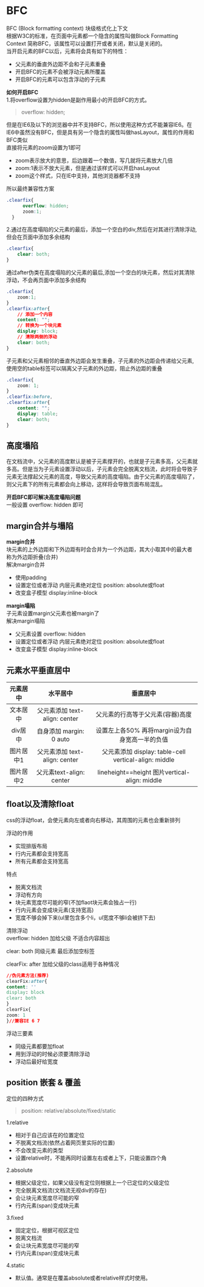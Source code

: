 # BFC

BFC \(Block formatting context\) 块级格式化上下文  
根据W3C的标准，在页面中元素都一个隐含的属性叫做Block Formatting Context 简称BFC，该属性可以设置打开或者关闭，默认是关闭的。  
当开启元素的BFC以后，元素将会具有如下的特性：

* 父元素的垂直外边距不会和子元素重叠
* 开启BFC的元素不会被浮动元素所覆盖
* 开启BFC的元素可以包含浮动的子元素

**如何开启BFC**  
1.将overflow设置为hidden是副作用最小的开启BFC的方式。

> overflow: hidden;

但是在IE6及以下的浏览器中并不支持BFC，所以使用这种方式不能兼容IE6。在IE6中虽然没有BFC，但是具有另一个隐含的属性叫做hasLayout，属性的作用和BFC类似  
直接将元素的zoom设置为1即可

* zoom表示放大的意思，后边跟着一个数值，写几就将元素放大几倍
* zoom:1表示不放大元素，但是通过该样式可以开启hasLayout
* zoom这个样式，只在IE中支持，其他浏览器都不支持

所以最终兼容性方案

```css
.clearfix{
      overflow: hidden; 
      zoom:1;
  }
```

2.通过在高度塌陷的父元素的最后，添加一个空白的div,然后在对其进行清除浮动,但会在页面中添加多余结构

```css
.clearfix{
    clear: both;
}
```

通过after伪类在高度塌陷的父元素的最后,添加一个空白的块元素，然后对其清除浮动，不会再页面中添加多余结构

```css
.clearfix{
    zoom:1;
}
.clearfix:after{
    // 添加一个内容
    content: "";
    // 转换为一个块元素
    display: block;
    // 清除两侧的浮动
    clear: both;
}
```

子元素和父元素相邻的垂直外边距会发生重叠，子元素的外边距会传递给父元素,使用空的table标签可以隔离父子元素的外边距，阻止外边距的重叠

```css
.clearfix{
    zoom: 1;
}
.clearfix:before,
.clearfix:after{
    content: "";
    display: table;
    clear: both;
}
```

## 高度塌陷

在文档流中，父元素的高度默认是被子元素撑开的，也就是子元素多高，父元素就多高。但是当为子元素设置浮动以后，子元素会完全脱离文档流，此时将会导致子元素无法撑起父元素的高度，导致父元素的高度塌陷。由于父元素的高度塌陷了，则父元素下的所有元素都会向上移动，这样将会导致页面布局混乱。

**开启BFC即可解决高度塌陷问题**  
一般设置 overflow: hidden 即可

## margin合并与塌陷

**margin合并**  
块元素的上外边距和下外边距有时会合并为一个外边距，其大小取其中的最大者  
称为外边距折叠\(合并\)  
解决margin合并

* 使用padding  
* 设置定位或者浮动  内层元素绝对定位 position: absolute或float  
* 改变盒子模型  display:inline-block  

**margin塌陷**  
子元素设置margin父元素也被margin了  
解决margin塌陷

* 父元素设置 overflow: hidden  
* 设置定位或者浮动  内层元素绝对定位 position: absolute或float  
* 改变盒子模型  display:inline-block  

## 元素水平垂直居中

| 元素居中 | 水平居中 | 垂直居中 |
| :---: | :---: | :---: |
| 文本居中 | 父元素添加 text-align: center | 父元素的行高等于父元素\(容器\)高度 |
| div居中 | 自身添加  margin: 0 auto | 设置左上各50%    再将margin设为自身宽高一半的负值 |
| 图片居中1 | 父元素添加 text-align: center | 父元素添加     display: table-cell    vertical-align: middle |
| 图片居中2 | 父元素text-align: center | lineheight==height   图片vertical-align: middle |

## float以及清除float

css的浮动float，会使元素向左或者向右移动，其周围的元素也会重新排列

浮动的作用

* 实现排版布局
* 行内元素都会支持宽高
* 所有元素都会支持宽高

特点

* 脱离文档流
* 浮动有方向
* 块元素宽度尽可能的窄\(不加flaot块元素会独占一行\)
* 行内元素会变成块元素\(支持宽高\)
* 宽度不够会掉下来\(ul里包含多个li，ul宽度不够li会被挤下去\)  

清除浮动  
overflow: hidden 加给父级 不适合内容超出

clear: both 同级元素 最后添加空标签

clearFix: after 加给父级的class适用于各种情况

```css
//伪元素方法(推荐)
clearFix:after{
content: ''
display: block
clear: both
}
clearFix{
zoom: 1
}//兼容IE 6 7
```

浮动三要素

* 同级元素都要加float  
* 用到浮动的时候必须要清除浮动  
* 浮动后最好给宽度  

## position 嵌套 & 覆盖

定位的四种方式

> position: relative/absolute/fixed/static

1.relative

* 相对于自己应该在的位置定位
* 不脱离文档流\(依然占着网页里实际的位置\)
* 不会改变元素的类型
* 设置relative时，不能再同时设置左右或者上下，只能设置四个角  

2.absolute

* 根据父级定位，如果父级没有定位则根据上一个已定位的父级定位
* 完全脱离文档流\(文档流无视div的存在\)
* 会让块元素宽度尽可能的窄
* 行内元素\(span\)变成块元素  

3.fixed

* 固定定位，根据可视区定位
* 脱离文档流
* 会让块元素宽度尽可能的窄   
* 行内元素\(span\)变成块元素

4.static

* 默认值。通常是在覆盖absolute或者relative样式时使用。

